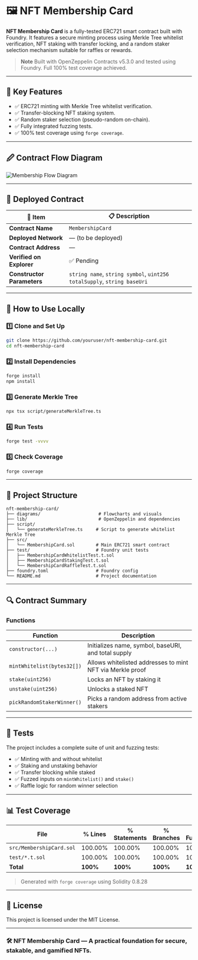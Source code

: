 # 🖼️ NFT Membership Card

**NFT Membership Card** is a fully-tested ERC721 smart contract built with Foundry. It features a secure minting process using Merkle Tree whitelist verification, NFT staking with transfer locking, and a random staker selection mechanism suitable for raffles or rewards.

> **Note**
> Built with OpenZeppelin Contracts v5.3.0 and tested using Foundry. Full 100% test coverage achieved.

---

## 🔹 Key Features

* ✅ ERC721 minting with Merkle Tree whitelist verification.
* ✅ Transfer-blocking NFT staking system.
* ✅ Random staker selection (pseudo-random on-chain).
* ✅ Fully integrated fuzzing tests.
* ✅ 100% test coverage using `forge coverage`.

---

## 🖉 Contract Flow Diagram

![Membership Flow Diagram](diagrams/membership_flow.png)

---

## 📄 Deployed Contract

| 🔧 Item                    | 📋 Description                                                          |
| -------------------------- | ----------------------------------------------------------------------- |
| **Contract Name**          | `MembershipCard`                                                        |
| **Deployed Network**       | — (to be deployed)                                                      |
| **Contract Address**       | —                                                                       |
| **Verified on Explorer**   | ✅ Pending                                                               |
| **Constructor Parameters** | `string name`, `string symbol`, `uint256 totalSupply`, `string baseUri` |

---

## 🚀 How to Use Locally

### 1️⃣ Clone and Set Up

```bash
git clone https://github.com/youruser/nft-membership-card.git
cd nft-membership-card
```

### 2️⃣ Install Dependencies

```bash
forge install
npm install
```

### 3️⃣ Generate Merkle Tree

```bash
npx tsx script/generateMerkleTree.ts
```

### 4️⃣ Run Tests

```bash
forge test -vvvv
```

### 5️⃣ Check Coverage

```bash
forge coverage
```

---

## 🧠 Project Structure

```
nft-membership-card/
├── diagrams/                      # Flowcharts and visuals
├── lib/                           # OpenZeppelin and dependencies
├── script/
│   └── generateMerkleTree.ts     # Script to generate whitelist Merkle Tree
├── src/
│   └── MembershipCard.sol        # Main ERC721 smart contract
├── test/                         # Foundry unit tests
│   ├── MembershipCardWhitelistTest.t.sol
│   ├── MembershipCardStakingTest.t.sol
│   └── MembershipCardRaffleTest.t.sol
├── foundry.toml                  # Foundry config
└── README.md                     # Project documentation
```

---

## 🔍 Contract Summary

### Functions

| Function                   | Description                                               |
| -------------------------- | --------------------------------------------------------- |
| `constructor(...)`         | Initializes name, symbol, baseURI, and total supply       |
| `mintWhitelist(bytes32[])` | Allows whitelisted addresses to mint NFT via Merkle proof |
| `stake(uint256)`           | Locks an NFT by staking it                                |
| `unstake(uint256)`         | Unlocks a staked NFT                                      |
| `pickRandomStakerWinner()` | Picks a random address from active stakers                |

---

## 🧪 Tests

The project includes a complete suite of unit and fuzzing tests:

* ✅ Minting with and without whitelist
* ✅ Staking and unstaking behavior
* ✅ Transfer blocking while staked
* ✅ Fuzzed inputs on `mintWhitelist()` and `stake()`
* ✅ Raffle logic for random winner selection

---

## 📊 Test Coverage

| File                     | % Lines  | % Statements | % Branches | % Functions |
| ------------------------ | -------- | ------------ | ---------- | ----------- |
| `src/MembershipCard.sol` | 100.00%  | 100.00%      | 100.00%    | 100.00%     |
| `test/*.t.sol`           | 100.00%  | 100.00%      | 100.00%    | 100.00%     |
| **Total**                | **100%** | **100%**     | **100%**   | **100%**    |

> Generated with `forge coverage` using Solidity 0.8.28

---

## 📜 License

This project is licensed under the MIT License.

---

### 🛠 NFT Membership Card — A practical foundation for secure, stakable, and gamified NFTs.
